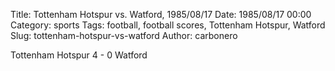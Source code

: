 Title: Tottenham Hotspur vs. Watford, 1985/08/17
Date: 1985/08/17 00:00
Category: sports
Tags: football, football scores, Tottenham Hotspur, Watford
Slug: tottenham-hotspur-vs-watford
Author: carbonero


Tottenham Hotspur 4 - 0 Watford
